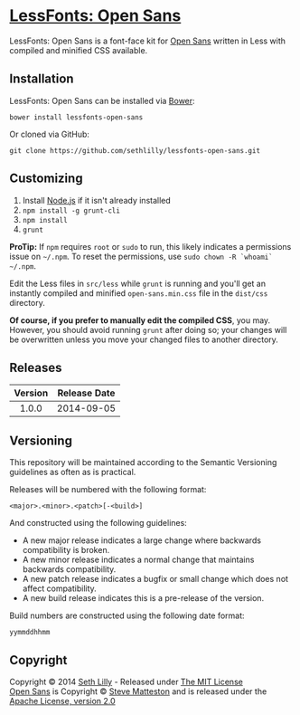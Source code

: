 # [LessFonts: Open Sans](http://github.com/sethlilly/lessfonts-open-sans)

LessFonts: Open Sans is a font-face kit for [Open Sans](http://www.google.com/fonts/specimen/Open+Sans) written in Less with compiled and minified CSS available.

## Installation

LessFonts: Open Sans can be installed via [Bower](http://bower.io):

```bower install lessfonts-open-sans```

Or cloned via GitHub:

```git clone https://github.com/sethlilly/lessfonts-open-sans.git```

## Customizing

1. Install [Node.js](http://nodejs.org) if it isn't already installed
1. `npm install -g grunt-cli`
1. `npm install`
1. `grunt`

**ProTip:** If `npm` requires `root` or `sudo` to run, this likely indicates a permissions issue on `~/.npm`. To reset the permissions, use ```sudo chown -R `whoami` ~/.npm```.

Edit the Less files in `src/less` while `grunt` is running and you'll get an instantly compiled and minified `open-sans.min.css` file in the `dist/css` directory.

**Of course, if you prefer to manually edit the compiled CSS**, you may. However, you should avoid running `grunt` after doing so; your changes will be overwritten unless you move your changed files to another directory.

## Releases

| Version | Release Date |
| :-----: | :----------: |
| 1.0.0 | 2014-09-05 |

## Versioning

This repository will be maintained according to the Semantic Versioning guidelines as often as is practical.

Releases will be numbered with the following format:

`<major>.<minor>.<patch>[-<build>]`

And constructed using the following guidelines:

* A new major release indicates a large change where backwards compatibility is broken.
* A new minor release indicates a normal change that maintains backwards compatibility.
* A new patch release indicates a bugfix or small change which does not affect compatibility.
* A new build release indicates this is a pre-release of the version.

Build numbers are constructed using the following date format:

`yymmddhhmm`

## Copyright

Copyright &copy; 2014 [Seth Lilly](http://sethlilly.com) - Released under [The MIT License](LICENSE)  
[Open Sans](http://www.google.com/fonts/specimen/Open+Sans) is Copyright &copy; [Steve Matteston](http://www.monotype.com/studio/steve-matteson) and is released under the [Apache License, version 2.0](http://www.apache.org/licenses/LICENSE-2.0.html)